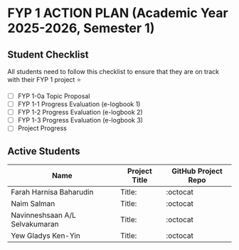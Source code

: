 
# FYP 1 ACTION PLAN (Academic Year 2025-2026, Semester 1)

## Student Checklist

All students need to follow this checklist to ensure that they are on track with their FYP 1 project :star: 

- [ ] FYP 1-0a Topic Proposal
- [ ] FYP 1-1 Progress Evaluation (e-logbook 1)
- [ ] FYP 1-2 Progress Evaluation (e-logbook 2)
- [ ] FYP 1-3 Progress Evaluation (e-logbook 3)
- [ ] Project Progress

## Active Students

|   Name   | Project Title | GitHub Project Repo |
|---------------|---------------------|---------------------|
|  Farah Harnisa Baharudin   |Title: |:octocat|
|  Naim Salman   |Title: |:octocat|
|  Navinneshsaan A/L Selvakumaran  |Title: |:octocat|
|  Yew Gladys Ken-Yin  |Title: |:octocat|






